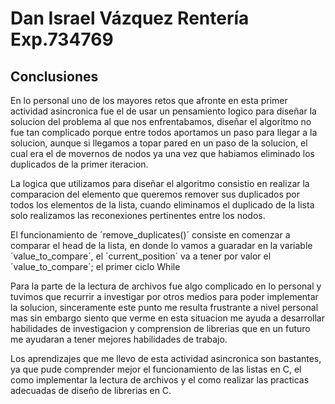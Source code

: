 # Dan Israel Vázquez Rentería Exp.734769

## Conclusiones

En lo personal uno de los mayores retos que afronte en esta primer actividad asincronica fue el de usar un pensamiento logico
para diseñar la solucion del problema al que nos enfrentabamos, diseñar el algoritmo no fue tan complicado porque 
entre todos aportamos un paso para llegar a la solucion, aunque si llegamos a topar pared en un paso de la solucion, el 
cual era el de movernos de nodos ya una vez que habiamos eliminado los duplicados de la primer iteracion.

La logica que utilizamos para diseñar el algoritmo consistio en realizar la comparacion del elemento que queremos remover sus duplicados
por todos los elementos de la lista, cuando eliminamos el duplicado de la lista solo realizamos las reconexiones pertinentes entre los nodos. 

El funcionamiento de ´remove_duplicates()´ consiste en comenzar a comparar el head de la lista, en donde lo vamos a guaradar en la variable ´value_to_compare´, el 
´current_position´ va a tener por valor el ´value_to_compare´; el primer ciclo While

Para la parte de la lectura de archivos fue algo complicado en lo personal y tuvimos que recurrir a investigar
por otros medios para poder implementar la solucion, sinceramente este punto me resulta frustrante a nivel personal mas sin embargo siento 
que verme en esta situacion me ayuda a desarrollar habilidades de investigacion y comprension de librerias que en un futuro me ayudaran a 
tener mejores habilidades de trabajo.

Los aprendizajes que me llevo de esta actividad asincronica son bastantes, ya que pude comprender mejor el funcionamiento
de las listas en C, el como implementar la lectura de archivos y el como realizar las practicas adecuadas de
diseño de librerias en C.
